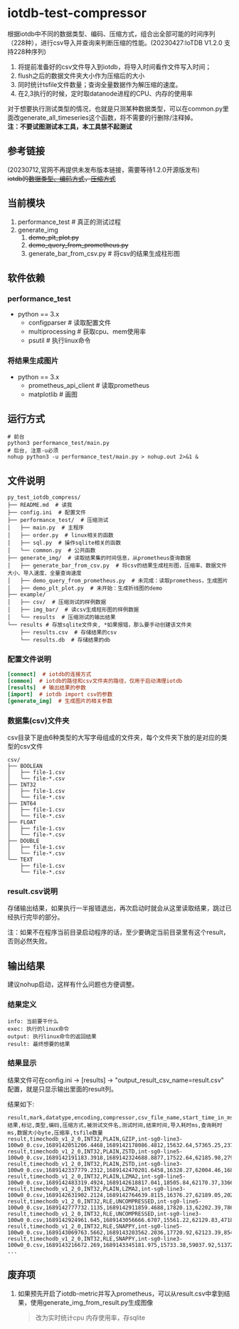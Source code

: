 # iotdb-test-compressor
根据iotdb中不同的数据类型、编码、压缩方式，组合出全部可能的时间序列（228种），进行csv导入并查询来判断压缩的性能。(20230427:IoTDB V1.2.0 支持228种序列)  

1. 将提前准备好的csv文件导入到iotdb，将导入时间看作文件写入时间；
2. flush之后的数据文件夹大小作为压缩后的大小
3. 同时统计tsfile文件数量；查询全量数据作为解压缩的速度。  
4. 在2,3执行的时候，定时取datanode进程的CPU、内存的使用率

对于想要执行测试类型的情况，也就是只测某种数据类型，可以在common.py里面改generate_all_timeseries这个函数，将不需要的行删除/注释掉。  
**注：不要试图测试本工具，本工具禁不起测试**  

## 参考链接
(20230712,官网不再提供未发布版本链接，需要等待1.2.0开源版发布)  
~~iotdb的[数据类型、编码方式](https://iotdb.apache.org/zh/UserGuide/Master/Data-Concept/Encoding.html#%E5%9F%BA%E6%9C%AC%E7%BC%96%E7%A0%81%E6%96%B9%E5%BC%8F)，[压缩方式](https://iotdb.apache.org/zh/UserGuide/Master/Data-Concept/Compression.html)~~

## 当前模块
1. performance_test  # 真正的测试过程
2. generate_img
   1. ~~demo_plt_plot.py~~
   2. ~~demo_query_from_prometheus.py~~
   3. generate_bar_from_csv.py  # 将csv的结果生成柱形图

## 软件依赖
### performance_test
* python == 3.x  
    * configparser  # 读取配置文件
    * multiprocessing  # 获取cpu、mem使用率
    * psutil  # 执行linux命令

### 将结果生成图片
* python == 3.x  
    * prometheus_api_client  # 读取prometheus
    * matplotlib  # 画图

## 运行方式
```shell
# 前台
python3 performance_test/main.py
# 后台, 注意-u必须
nohup python3 -u performance_test/main.py > nohup.out 2>&1 &
```
## 文件说明
```shell
py_test_iotdb_compress/
├── README.md  # 读我
├── config.ini  # 配置文件 
├── performance_test/  # 压缩测试
│   ├── main.py  # 主程序
│   ├── order.py  # linux相关的函数
│   ├── sql.py  # 操作sqlite相关的函数
│   └── common.py  # 公共函数
├── generate_img/  # 读取结果集的时间信息，从prometheus查询数据
│   ├── generate_bar_from_csv.py  # 将csv的结果生成柱形图，压缩率、数据文件大小、导入速度、全量查询速度
│   ├── demo_query_from_prometheus.py  # 未完成：读取prometheus，生成图片
│   ├── demo_plt_plot.py  # 未开始：生成折线图的demo
├── example/
│   ├── csv/  # 压缩测试的样例数据
│   ├── img_bar/  # 读csv生成柱形图的样例数据
│   └── results  # 压缩测试的输出结果
└── results # 存放sqlite文件夹, *如果报错，那么要手动创建该文件夹
    ├── results.csv  # 存储结果的csv
    └── results.db  # 存储结果的db
```

### 配置文件说明
```ini
[connect]  # iotdb的连接方式
[common]  # iotdb的路径和csv文件夹的路径，仅用于启动清理iotdb  
[results]  # 输出结果的参数
[import]  # iotdb import csv的参数
[generate_img]  # 生成图片的相关参数
```

### 数据集(csv)文件夹
csv目录下是由6种类型的大写字母组成的文件夹，每个文件夹下放的是对应的类型的csv文件
```shell
csv/
├── BOOLEAN
│   ├── file-1.csv
│   └── file-*.csv
├── INT32
│   ├── file-1.csv
│   └── file-*.csv
├── INT64
│   ├── file-1.csv
│   └── file-*.csv
├── FLOAT
│   ├── file-1.csv
│   └── file-*.csv
├── DOUBLE
│   ├── file-1.csv
│   └── file-*.csv
└── TEXT
    ├── file-1.csv
    └── file-*.csv
```
### result.csv说明
存储输出结果，如果执行一半报错退出，再次启动时就会从这里读取结果，跳过已经执行完毕的部分。  

注：如果不在程序当前目录启动程序的话，至少要确定当前目录里有这个result，否则必然失败。  

## 输出结果
建议nohup启动，这样有什么问题也方便调整。
### 结果定义
```shell
info: 当前要干什么
exec: 执行的linux命令
output: 执行linux命令的返回结果
result: 最终想要的结果
```
### 结果显示
结果文件可在config.ini -> [results] -> "output_result_csv_name=result.csv" 配置，就是只显示输出里面的result列。 

结果如下:   
```shell
result,mark,datatype,encoding,compressor,csv_file_name,start_time_in_ms,end_time_in_ms,import_elapsed_time_in_ms,query_elapsed_time_in_ms,data_size_in_byte,compression_rate,tsfile_count
结果,标记,类型,编码,压缩方式,被测试文件名,测试时间,结束时间,导入耗时ms,查询耗时ms,数据大小byte,压缩率,tsfile数量
result,timechodb_v1_2_0,INT32,PLAIN,GZIP,int-sg0-line3-100w0_0.csv,1689142051206.4468,1689142178086.4812,15632.64,57365.25,237800,115.85411,7
result,timechodb_v1_2_0,INT32,PLAIN,ZSTD,int-sg0-line5-100w0_0.csv,1689142191183.3918,1689142324688.8877,17522.64,62185.98,279635,128.1677,7
result,timechodb_v1_2_0,INT32,PLAIN,ZSTD,int-sg0-line3-100w0_0.csv,1689142337779.2312,1689142470201.6458,16328.27,62004.46,168587,163.41774,7
result,timechodb_v1_2_0,INT32,PLAIN,LZMA2,int-sg0-line5-100w0_0.csv,1689142483319.4924,1689142618817.041,18505.84,62170.37,336668,106.45556,7
result,timechodb_v1_2_0,INT32,PLAIN,LZMA2,int-sg0-line3-100w0_0.csv,1689142631902.2124,1689142764639.8115,16376.27,62189.05,202916,135.77101,7
result,timechodb_v1_2_0,INT32,RLE,UNCOMPRESSED,int-sg0-line5-100w0_0.csv,1689142777732.1135,1689142911859.4688,17820.13,62202.39,7863236,4.55795,7
result,timechodb_v1_2_0,INT32,RLE,UNCOMPRESSED,int-sg0-line3-100w0_0.csv,1689142924961.645,1689143056666.6707,15561.22,62129.83,4718730,5.83846,7
result,timechodb_v1_2_0,INT32,RLE,SNAPPY,int-sg0-line5-100w0_0.csv,1689143069763.5662,1689143203562.2036,17720.92,62123.39,854922,41.92216,7
result,timechodb_v1_2_0,INT32,RLE,SNAPPY,int-sg0-line3-100w0_0.csv,1689143216672.269,1689143345181.975,15733.38,59037.92,513723,53.62833,7
...

```

## 废弃项
1. 如果预先开启了iotdb-metric并写入prometheus，可以从result.csv中拿到结果，使用generate_img_from_result.py生成图像  
    > 改为实时统计cpu 内存使用率，存sqlite
